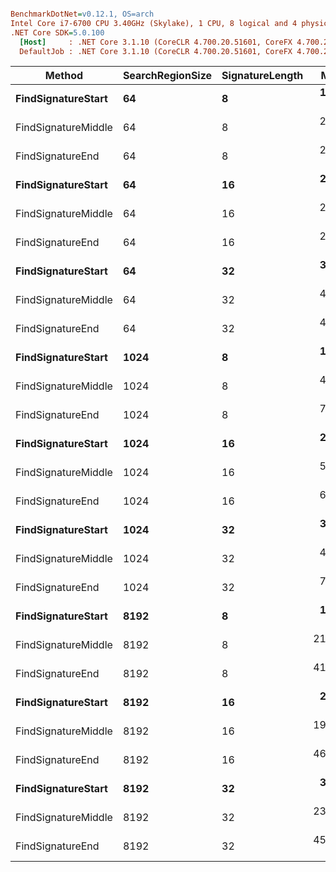 ``` ini

BenchmarkDotNet=v0.12.1, OS=arch 
Intel Core i7-6700 CPU 3.40GHz (Skylake), 1 CPU, 8 logical and 4 physical cores
.NET Core SDK=5.0.100
  [Host]     : .NET Core 3.1.10 (CoreCLR 4.700.20.51601, CoreFX 4.700.20.51901), X64 RyuJIT
  DefaultJob : .NET Core 3.1.10 (CoreCLR 4.700.20.51601, CoreFX 4.700.20.51901), X64 RyuJIT


```
|              Method | SearchRegionSize | SignatureLength |      Mean |    Error |   StdDev |
|-------------------- |----------------- |---------------- |----------:|---------:|---------:|
|  **FindSignatureStart** |               **64** |               **8** |  **19.24 ns** | **0.004 ns** | **0.003 ns** |
| FindSignatureMiddle |               64 |               8 |  22.15 ns | 0.007 ns | 0.006 ns |
|    FindSignatureEnd |               64 |               8 |  22.67 ns | 0.005 ns | 0.004 ns |
|  **FindSignatureStart** |               **64** |              **16** |  **25.81 ns** | **0.006 ns** | **0.006 ns** |
| FindSignatureMiddle |               64 |              16 |  28.79 ns | 0.005 ns | 0.004 ns |
|    FindSignatureEnd |               64 |              16 |  28.77 ns | 0.009 ns | 0.008 ns |
|  **FindSignatureStart** |               **64** |              **32** |  **39.14 ns** | **0.083 ns** | **0.077 ns** |
| FindSignatureMiddle |               64 |              32 |  41.97 ns | 0.018 ns | 0.016 ns |
|    FindSignatureEnd |               64 |              32 |  42.25 ns | 0.339 ns | 0.317 ns |
|  **FindSignatureStart** |             **1024** |               **8** |  **19.24 ns** | **0.010 ns** | **0.008 ns** |
| FindSignatureMiddle |             1024 |               8 |  47.53 ns | 0.006 ns | 0.005 ns |
|    FindSignatureEnd |             1024 |               8 |  75.75 ns | 0.010 ns | 0.009 ns |
|  **FindSignatureStart** |             **1024** |              **16** |  **25.82 ns** | **0.005 ns** | **0.004 ns** |
| FindSignatureMiddle |             1024 |              16 |  54.01 ns | 0.011 ns | 0.011 ns |
|    FindSignatureEnd |             1024 |              16 |  63.15 ns | 0.003 ns | 0.003 ns |
|  **FindSignatureStart** |             **1024** |              **32** |  **39.08 ns** | **0.030 ns** | **0.025 ns** |
| FindSignatureMiddle |             1024 |              32 |  48.26 ns | 0.195 ns | 0.183 ns |
|    FindSignatureEnd |             1024 |              32 |  74.19 ns | 0.192 ns | 0.180 ns |
|  **FindSignatureStart** |             **8192** |               **8** |  **19.52 ns** | **0.002 ns** | **0.001 ns** |
| FindSignatureMiddle |             8192 |               8 | 211.95 ns | 0.073 ns | 0.064 ns |
|    FindSignatureEnd |             8192 |               8 | 416.45 ns | 0.293 ns | 0.245 ns |
|  **FindSignatureStart** |             **8192** |              **16** |  **26.39 ns** | **0.002 ns** | **0.002 ns** |
| FindSignatureMiddle |             8192 |              16 | 191.58 ns | 0.030 ns | 0.025 ns |
|    FindSignatureEnd |             8192 |              16 | 468.12 ns | 0.151 ns | 0.141 ns |
|  **FindSignatureStart** |             **8192** |              **32** |  **39.64 ns** | **0.072 ns** | **0.067 ns** |
| FindSignatureMiddle |             8192 |              32 | 230.86 ns | 0.133 ns | 0.125 ns |
|    FindSignatureEnd |             8192 |              32 | 450.99 ns | 0.622 ns | 0.582 ns |
